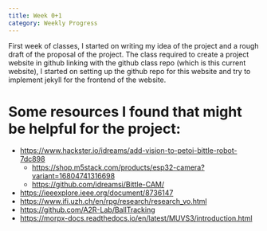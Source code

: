 ```yaml
---
title: Week 0+1
category: Weekly Progress
---
```


First week of classes, I started on writing my idea of the project and a rough draft of the proposal of the project. The class required to create a project website in github linking with the github class repo (which is this current website), I started on setting up the github repo for this website and try to implement jekyll for the frontend of the website. 

<!-- more -->

# Some resources I found that might be helpful for the project: 

- https://www.hackster.io/idreams/add-vision-to-petoi-bittle-robot-7dc898
    - https://shop.m5stack.com/products/esp32-camera?variant=16804741316698
    - https://github.com/idreamsi/Bittle-CAM/
- https://ieeexplore.ieee.org/document/8736147
- https://www.ifi.uzh.ch/en/rpg/research/research_vo.html
- https://github.com/A2R-Lab/BallTracking
- https://morpx-docs.readthedocs.io/en/latest/MUVS3/introduction.html

